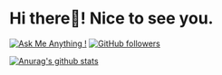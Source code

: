 # Hi there👋! Nice to see you.

<!--
**Ramy5/Ramy5** is a ✨ _special_ ✨ repository because its `README.md` (this file) appears on your GitHub profile.

Here are some ideas to get you started:

- 🔭 I’m currently working on ...
- 🌱 I’m currently learning ...
- 👯 I’m looking to collaborate on ...
- 🤔 I’m looking for help with ...
- 💬 Ask me about ...
- 📫 How to reach me: ...
- 😄 Pronouns: ...
- ⚡ Fun fact: ...
-->

[![Ask Me Anything !](https://img.shields.io/badge/Ask%20me-anything-1abc9c.svg)](https://github.com/Ramy5)
[![GitHub followers](https://img.shields.io/github/followers/Ramy5.svg?style=social&label=Follow&maxAge=2592000)](https://github.com/Ramy5?tab=followers)

[![Anurag's github stats](https://github-readme-stats.vercel.app/api?username=Ramy5&theme=blue-green)](https://github.com/anuraghazra/github-readme-stats)
